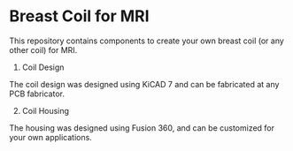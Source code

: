 # Breast Coil for MRI

This repository contains components to create your own breast coil (or any other coil) for MRI.

1. Coil Design

The coil design was designed using KiCAD 7 and can be fabricated at any PCB fabricator.

2. Coil Housing

The housing was designed using Fusion 360, and can be customized for your own applications.
